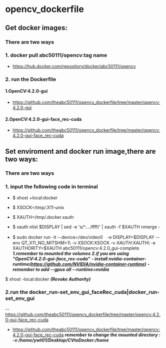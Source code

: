 # opencv_dockerfile

## Get docker images:
### **There are two ways** 
### 1. docker pull abc50111/opencv:tag name
- https://hub.docker.com/repository/docker/abc50111/opencv
### 2. run the Dockerfile
#### 1.OpenCV:4.2.0-gui
- https://github.com/theabc50111/opencv_dockerfile/tree/master/opencv:4.2.0-gui
#### 2.OpenCV:4.2.0-gui-face_rec-cuda
- https://github.com/theabc50111/opencv_dockerfile/tree/master/opencv:4.2.0-gui-face_rec-cuda
## Set enviroment and docker run image,there are two ways: 
### **There are two ways** 
### 1. input the following code in terminal
- $ xhost +local:docker

- $ XSOCK=/tmp/.X11-unix

- $ XAUTH=/tmp/.docker.xauth

- $ xauth nlist $DISPLAY | sed -e 's/^..../ffff/' | xauth -f $XAUTH nmerge -

- $ sudo docker run -it --device=/dev/video0　-e DISPLAY=$DISPLAY --env QT_X11_NO_MITSHM=1\ -v $XSOCK:$XSOCK -v $XAUTH:$XAUTH\ 
-e XAUTHORITY=$XAUTH abc50111/opencv:4.2.0_gui-complete 
***1.remember to mounted the volumes***
***2.if you are using "OpenCV:4.2.0-gui-face_rec-cuda"***
***- install nvidia-container-runtime(https://github.com/NVIDIA/nvidia-container-runtime)***
***- remember to add --gpus all --runtime=nvidia***

$ xhost -local:docker ***(Revoke Authority)***

### 2.run the  	docker_run-set_env_gui_faceRec_cuda|docker_run-set_env_gui
-- https://github.com/theabc50111/opencv_dockerfile/tree/master/opencv:4.2.0-gui-face_rec-cuda
- https://github.com/theabc50111/opencv_dockerfile/tree/master/opencv:4.2.0-gui-face_rec-cuda
***remember to change the mounted directory : -v /home/ywt01/Desktop/CVtoDocker:/home***

